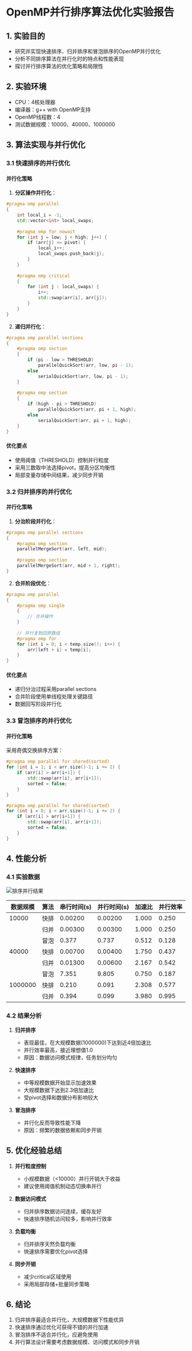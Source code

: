 # OpenMP并行排序算法优化实验报告

## 1. 实验目的

- 研究并实现快速排序、归并排序和冒泡排序的OpenMP并行优化
- 分析不同排序算法在并行化时的特点和性能表现
- 探讨并行排序算法的优化策略和局限性

## 2. 实验环境

- CPU：4核处理器
- 编译器：g++ with OpenMP支持
- OpenMP线程数：4
- 测试数据规模：10000、40000、1000000

## 3. 算法实现与并行优化

### 3.1 快速排序的并行优化

#### 并行化策略
1. **分区操作并行化**：
```cpp
#pragma omp parallel
{
    int local_i = -1;
    std::vector<int> local_swaps;
    
    #pragma omp for nowait
    for (int j = low; j < high; j++) {
        if (arr[j] <= pivot) {
            local_i++;
            local_swaps.push_back(j);
        }
    }
    
    #pragma omp critical
    {
        for (int j : local_swaps) {
            i++;
            std::swap(arr[i], arr[j]);
        }
    }
}
```

2. **递归并行化**：
```cpp
#pragma omp parallel sections
{
    #pragma omp section
    {
        if (pi - low > THRESHOLD)
            parallelQuickSort(arr, low, pi - 1);
        else
            serialQuickSort(arr, low, pi - 1);
    }
    
    #pragma omp section
    {
        if (high - pi > THRESHOLD)
            parallelQuickSort(arr, pi + 1, high);
        else
            serialQuickSort(arr, pi + 1, high);
    }
}
```

#### 优化要点
- 使用阈值（THRESHOLD）控制并行粒度
- 采用三数取中法选择pivot，提高分区均衡性
- 局部变量存储中间结果，减少同步开销

### 3.2 归并排序的并行优化

#### 并行化策略
1. **分治阶段并行化**：
```cpp
#pragma omp parallel sections
{
    #pragma omp section
    parallelMergeSort(arr, left, mid);
    
    #pragma omp section
    parallelMergeSort(arr, mid + 1, right);
}
```

2. **合并阶段优化**：
```cpp
#pragma omp parallel
{
    #pragma omp single
    {
        // 合并操作
    }
    
    // 并行复制回原数组
    #pragma omp for
    for (int i = 0; i < temp.size(); i++) {
        arr[left + i] = temp[i];
    }
}
```

#### 优化要点
- 递归分治过程采用parallel sections
- 合并阶段使用单线程处理关键路径
- 数据回写阶段并行化

### 3.3 冒泡排序的并行优化

#### 并行化策略
采用奇偶交换排序方案：
```cpp
#pragma omp parallel for shared(sorted)
for (int i = 1; i < arr.size()-1; i += 2) {
    if (arr[i] > arr[i+1]) {
        std::swap(arr[i], arr[i+1]);
        sorted = false;
    }
}

#pragma omp parallel for shared(sorted)
for (int i = 0; i < arr.size()-1; i += 2) {
    if (arr[i] > arr[i+1]) {
        std::swap(arr[i], arr[i+1]);
        sorted = false;
    }
}
```

## 4. 性能分析

### 4.1 实验数据
![排序并行结果](../assets/Order_result.png)

| 数据规模 | 算法 | 串行时间(s) | 并行时间(s) | 加速比 | 并行效率 |
|---------|------|------------|------------|--------|----------|
| 10000   | 快排 | 0.00200    | 0.00200    | 1.000  | 0.250    |
|         | 归并 | 0.00300    | 0.00300    | 1.000  | 0.250    |
|         | 冒泡 | 0.377      | 0.737      | 0.512  | 0.128    |
| 40000   | 快排 | 0.00700    | 0.00400    | 1.750  | 0.437    |
|         | 归并 | 0.01300    | 0.00600    | 2.167  | 0.542    |
|         | 冒泡 | 7.351      | 9.805      | 0.750  | 0.187    |
| 1000000 | 快排 | 0.210      | 0.091      | 2.308  | 0.577    |
|         | 归并 | 0.394      | 0.099      | 3.980  | 0.995    |

### 4.2 结果分析

1. **归并排序**
   - 表现最佳，在大规模数据(1000000)下达到近4倍加速比
   - 并行效率最高，接近理想值1.0
   - 原因：数据访问模式规律，任务划分均匀

2. **快速排序**
   - 中等规模数据开始显示加速效果
   - 大规模数据下达到2.3倍加速比
   - 受pivot选择和数据分布影响较大

3. **冒泡排序**
   - 并行化反而导致性能下降
   - 原因：频繁的数据依赖和同步开销

## 5. 优化经验总结

1. **并行粒度控制**
   - 小规模数据（<10000）并行开销大于收益
   - 建议使用阈值机制动态切换串并行

2. **数据访问模式**
   - 归并排序数据访问连续，缓存友好
   - 快速排序随机访问较多，影响并行效率

3. **负载均衡**
   - 归并排序天然负载均衡
   - 快速排序需要优化pivot选择

4. **同步开销**
   - 减少critical区域使用
   - 采用局部存储+批量同步策略

## 6. 结论

1. 归并排序最适合并行化，大规模数据下性能优异
2. 快速排序通过优化可获得不错的并行加速
3. 冒泡排序不适合并行化，应避免使用
4. 并行算法设计需要考虑数据规模、访问模式和同步开销